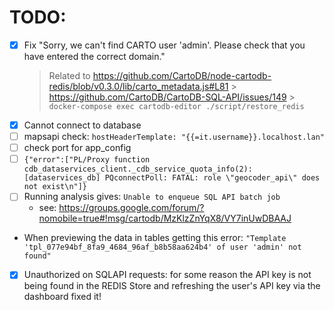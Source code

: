 # TODO:

- [x] Fix "Sorry, we can't find CARTO user 'admin'. Please check that you have entered the correct domain."
  > Related to https://github.com/CartoDB/node-cartodb-redis/blob/v0.3.0/lib/carto_metadata.js#L81 > https://github.com/CartoDB/CartoDB-SQL-API/issues/149 > `docker-compose exec cartodb-editor ./script/restore_redis`
- [x] Cannot connect to database
- [ ] mapsapi check: `hostHeaderTemplate: "{{=it.username}}.localhost.lan"`
- [ ] check port for app_config
- [ ] `{"error":["PL/Proxy function cdb_dataservices_client._cdb_service_quota_info(2): [dataservices_db] PQconnectPoll: FATAL: role \"geocoder_api\" does not exist\n"]}`
- [ ] Running analysis gives: `Unable to enqueue SQL API batch job`
  - see: https://groups.google.com/forum/?nomobile=true#!msg/cartodb/MzKlzZnYqX8/VY7inUwDBAAJ
- When previewing the data in tables getting this error: `"Template 'tpl_077e94bf_8fa9_4684_96af_b8b58aa624b4' of user 'admin' not found"`
- [x] Unauthorized on SQLAPI requests: for some reason the API key is not being found in the REDIS Store and refreshing the user's API key via the dashboard fixed it!
